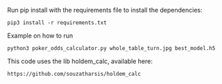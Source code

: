 Run pip install with the requirements file to install the dependencies:

    pip3 install -r requirements.txt

Example on how to run

    python3 poker_odds_calculator.py whole_table_turn.jpg best_model.h5

This code uses the lib holdem_calc, available here:

    https://github.com/souzatharsis/holdem_calc